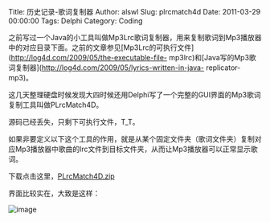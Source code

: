 Title: 历史记录-歌词复制器
Author: alswl
Slug: plrcmatch4d
Date: 2011-03-29 00:00:00
Tags: Delphi
Category: Coding

之前写过一个Java的小工具叫做Mp3Lrc歌词复制器，用来复制歌词到Mp3播放器中的对应目录下面。之前的文章参见[Mp3Lrc的可执行文件](http://log4d.com/2009/05/the-executable-file-
mp3lrc)和[Java写的Mp3歌词复制器](http://log4d.com/2009/05/lyrics-written-in-java-
replicator-mp3)。

这几天整理硬盘时候发现大四时候还用Delphi写了一个完整的GUI界面的Mp3歌词复制工具叫做PLrcMatch4D。

源码已经丢失，只剩下可执行文件，T_T。

如果非要定义以下这个工具的作用，就是从某个固定文件夹（歌词文件夹）复制对应Mp3播放器中歌曲的lrc文件到目标文件夹，从而让Mp3播放器可以正常显示歌词。

下载点击这里，[PLrcMatch4D.zip](https://4ocf5n.dijingchao.com/upload_dropbox/201103/PLrcMatch4D.zip)

界面比较实在，大致是这样：

![image](https://4ocf5n.dijingchao.com/upload_dropbox/201103/plrcmatch4d.jpg)

